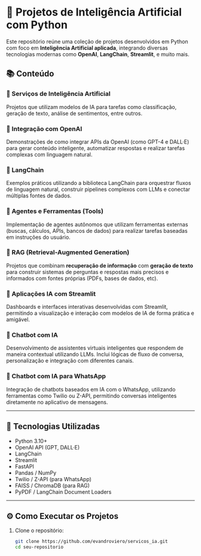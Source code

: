 # 🧠 Projetos de Inteligência Artificial com Python

Este repositório reúne uma coleção de projetos desenvolvidos em Python com foco em **Inteligência Artificial aplicada**, integrando diversas tecnologias modernas como **OpenAI**, **LangChain**, **Streamlit**, e muito mais.

## 📚 Conteúdo

### 🔹 Serviços de Inteligência Artificial
Projetos que utilizam modelos de IA para tarefas como classificação, geração de texto, análise de sentimentos, entre outros.

### 🔹 Integração com OpenAI
Demonstrações de como integrar APIs da OpenAI (como GPT-4 e DALL·E) para gerar conteúdo inteligente, automatizar respostas e realizar tarefas complexas com linguagem natural.

### 🔹 LangChain
Exemplos práticos utilizando a biblioteca LangChain para orquestrar fluxos de linguagem natural, construir pipelines complexos com LLMs e conectar múltiplas fontes de dados.

### 🔹 Agentes e Ferramentas (Tools)
Implementação de agentes autônomos que utilizam ferramentas externas (buscas, cálculos, APIs, bancos de dados) para realizar tarefas baseadas em instruções do usuário.

### 🔹 RAG (Retrieval-Augmented Generation)
Projetos que combinam **recuperação de informação** com **geração de texto** para construir sistemas de perguntas e respostas mais precisos e informados com fontes próprias (PDFs, bases de dados, etc).

### 🔹 Aplicações IA com Streamlit
Dashboards e interfaces interativas desenvolvidas com Streamlit, permitindo a visualização e interação com modelos de IA de forma prática e amigável.

### 🔹 Chatbot com IA
Desenvolvimento de assistentes virtuais inteligentes que respondem de maneira contextual utilizando LLMs. Inclui lógicas de fluxo de conversa, personalização e integração com diferentes canais.

### 🔹 Chatbot com IA para WhatsApp
Integração de chatbots baseados em IA com o WhatsApp, utilizando ferramentas como Twilio ou Z-API, permitindo conversas inteligentes diretamente no aplicativo de mensagens.

---

## 🚀 Tecnologias Utilizadas

- Python 3.10+
- OpenAI API (GPT, DALL·E)
- LangChain
- Streamlit
- FastAPI
- Pandas / NumPy
- Twilio / Z-API (para WhatsApp)
- FAISS / ChromaDB (para RAG)
- PyPDF / LangChain Document Loaders

---

## ⚙️ Como Executar os Projetos

1. Clone o repositório:
   ```bash
   git clone https://github.com/evandroviero/servicos_ia.git
   cd seu-repositorio
